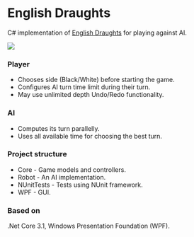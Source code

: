 # English Draughts
 
C# implementation of [English Draughts](https://en.wikipedia.org/wiki/English_draughts) for playing against AI.    

<img src="https://i.imgur.com/gRCk0km.png">
 
### Player
 
- Chooses side (Black/White) before starting the game.
- Configures AI turn time limit during their turn.
- May use unlimited depth Undo/Redo functionality.
 
### AI 
 
- Computes its turn parallelly.    
- Uses all available time for choosing the best turn.
 
### Project structure
 
- Core - Game models and controllers.  
- Robot - An AI implementation.
- NUnitTests - Tests using NUnit framework.                             
- WPF - GUI.               
 
### Based on
 
.Net Core 3.1, Windows Presentation Foundation (WPF).
